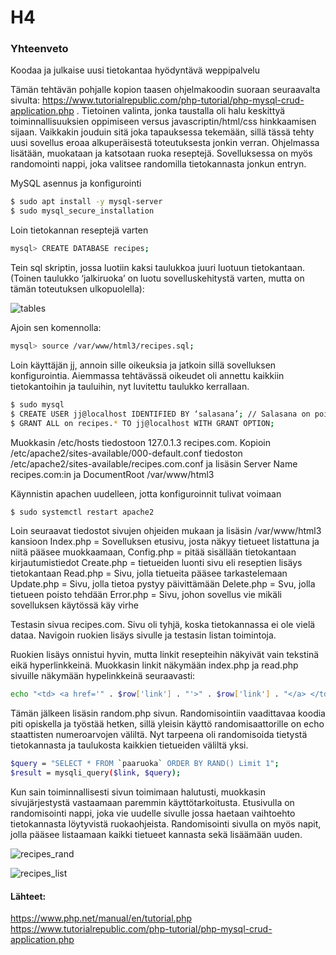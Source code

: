 # H4
### Yhteenveto

Koodaa ja julkaise uusi tietokantaa hyödyntävä weppipalvelu

Tämän tehtävän pohjalle kopion taasen ohjelmakoodin suoraan seuraavalta sivulta: https://www.tutorialrepublic.com/php-tutorial/php-mysql-crud-application.php . Tietoinen valinta, jonka taustalla oli halu keskittyä toiminnallisuuksien oppimiseen versus javascriptin/html/css hinkkaamisen sijaan. Vaikkakin jouduin sitä joka tapauksessa tekemään, sillä tässä tehty uusi sovellus eroaa alkuperäisestä toteutuksesta jonkin verran. Ohjelmassa lisätään, muokataan ja katsotaan ruoka reseptejä. Sovelluksessa on myös randomointi nappi, joka valitsee randomilla tietokannasta jonkun entryn.

MySQL asennus ja konfigurointi
```bash
$ sudo apt install -y mysql-server
$ sudo mysql_secure_installation
```

Loin tietokannan reseptejä varten
```bash
mysql> CREATE DATABASE recipes;
```

Tein sql skriptin, jossa luotiin kaksi taulukkoa juuri luotuun tietokantaan. (Toinen taulukko ‘jalkiruoka’ on luotu sovelluskehitystä varten, mutta on tämän toteutuksen ulkopuolella):

![tables](https://github.com/khabbs/LinuxPalvelimet/blob/main/Week_4/tables.png)


Ajoin sen komennolla:
```bash
mysql> source /var/www/html3/recipes.sql;
```

Loin käyttäjän jj, annoin sille oikeuksia ja jatkoin sillä sovelluksen konfigurointia. Aiemmassa tehtävässä oikeudet oli annettu kaikkiin tietokantoihin ja tauluihin, nyt luvitettu taulukko kerrallaan.

```bash
$ sudo mysql
$ CREATE USER jj@localhost IDENTIFIED BY ‘salasana’; // Salasana on poistettu tehtävästä
$ GRANT ALL on recipes.* TO jj@localhost WITH GRANT OPTION;
```


Muokkasin /etc/hosts tiedostoon 127.0.1.3 recipes.com. Kopioin /etc/apache2/sites-available/000-default.conf tiedoston /etc/apache2/sites-available/recipes.com.conf ja lisäsin Server Name recipes.com:in ja DocumentRoot /var/www/html3

Käynnistin apachen uudelleen, jotta konfiguroinnit tulivat voimaan
```bash
$ sudo systemctl restart apache2
```

Loin seuraavat tiedostot sivujen ohjeiden mukaan ja lisäsin /var/www/html3 kansioon
Index.php = Sovelluksen etusivu, josta näkyy tietueet listattuna ja niitä pääsee muokkaamaan, 
Config.php = pitää sisällään tietokantaan kirjautumistiedot
Create.php = tietueiden luonti sivu eli reseptien lisäys tietokantaan
Read.php = Sivu, jolla tietueita pääsee tarkastelemaan
Update.php = Sivu, jolla tietoa pystyy päivittämään
Delete.php = Svu, jolla tietueen poisto tehdään
Error.php = Sivu, johon sovellus vie mikäli sovelluksen käytössä käy virhe

Testasin sivua recipes.com. Sivu oli tyhjä, koska tietokannassa ei ole vielä dataa. Navigoin ruokien lisäys sivulle ja testasin listan toimintoja.

Ruokien lisäys onnistui hyvin, mutta linkit resepteihin näkyivät vain tekstinä eikä hyperlinkkeinä. Muokkasin linkit näkymään index.php ja read.php sivuille näkymään hypelinkkeinä seuraavasti:
```bash
echo "<td> <a href='" . $row['link'] . "'>" . $row['link'] . "</a> </td>";
```

Tämän jälkeen lisäsin random.php sivun. Randomisointiin vaadittavaa koodia piti opiskella ja työstää hetken, sillä yleisin käyttö randomisaattorille on echo staattisten numeroarvojen väliltä. Nyt tarpeena oli randomisoida tietystä tietokannasta ja taulukosta kaikkien tietueiden väliltä yksi. 

```bash
$query = "SELECT * FROM `paaruoka` ORDER BY RAND() Limit 1";  
$result = mysqli_query($link, $query);
```

Kun sain toiminnallisesti sivun toimimaan halutusti, muokkasin sivujärjestystä vastaamaan paremmin käyttötarkoitusta. Etusivulla on randomisointi nappi, joka vie uudelle sivulle jossa haetaan vaihtoehto tietokannasta löytyvistä ruokaohjeista. Randomisointi sivulla on myös napit, jolla pääsee listaamaan kaikki tietueet kannasta sekä  lisäämään uuden.

![recipes_rand](https://github.com/khabbs/LinuxPalvelimet/blob/main/Week_4/recipes_rand.png)



![recipes_list](https://github.com/khabbs/LinuxPalvelimet/blob/main/Week_4/recipes_list.png)





#### Lähteet:
https://www.php.net/manual/en/tutorial.php 
https://www.tutorialrepublic.com/php-tutorial/php-mysql-crud-application.php 


